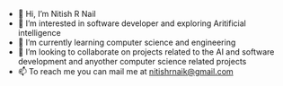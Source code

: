 - 👋 Hi, I’m Nitish R Nail
- 👀 I’m interested in software developer and exploring Aritificial intelligence 
- 🌱 I’m currently learning computer science and engineering
- 💞️ I’m looking to collaborate on projects related to the AI and software development and anyother computer science related projects
- 📫 To reach me you can mail me  at nitishrnaik@gmail.com


<!---
Nitish-007/Nitish-007 is a ✨ special ✨ repository because its `README.md` (this file) appears on your GitHub profile.
You can click the Preview link to take a look at your changes.
--->
